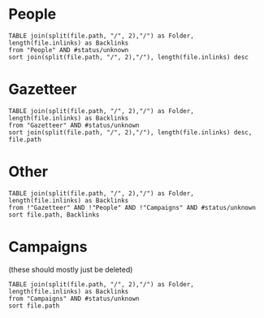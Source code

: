 # People

```dataview
TABLE join(split(file.path, "/", 2),"/") as Folder, length(file.inlinks) as Backlinks
from "People" AND #status/unknown 
sort join(split(file.path, "/", 2),"/"), length(file.inlinks) desc
```

# Gazetteer

```dataview
TABLE join(split(file.path, "/", 2),"/") as Folder, length(file.inlinks) as Backlinks
from "Gazetteer" AND #status/unknown 
sort join(split(file.path, "/", 2),"/"), length(file.inlinks) desc, file.path
```

# Other

```dataview
TABLE join(split(file.path, "/", 2),"/") as Folder, length(file.inlinks) as Backlinks
from !"Gazetteer" AND !"People" AND !"Campaigns" AND #status/unknown 
sort file.path, Backlinks
```



# Campaigns
(these should mostly just be deleted)

```dataview
TABLE join(split(file.path, "/", 2),"/") as Folder, length(file.inlinks) as Backlinks
from "Campaigns" AND #status/unknown 
sort file.path
```
